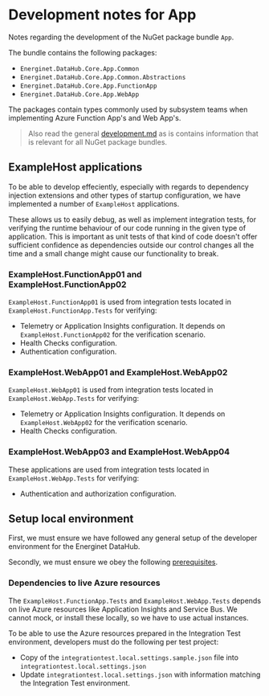 # Development notes for App

Notes regarding the development of the NuGet package bundle `App`.

The bundle contains the following packages:

* `Energinet.DataHub.Core.App.Common`
* `Energinet.DataHub.Core.App.Common.Abstractions`
* `Energinet.DataHub.Core.App.FunctionApp`
* `Energinet.DataHub.Core.App.WebApp`

The packages contain types commonly used by subsystem teams when implementing Azure Function App's and Web App's.

> Also read the general [development.md](../../../docs/development.md) as is contains information that is relevant for all NuGet package bundles.

## ExampleHost applications

To be able to develop effeciently, especially with regards to dependency injection extensions and other types of startup configuration, we have implemented a number of `ExampleHost` applications.

These allows us to easily debug, as well as implement integration tests, for verifying the runtime behaviour of our code running in the given type of application. This is important as unit tests of that kind of code doesn't offer sufficient confidence as dependencies outside our control changes all the time and a small change might cause our functionality to break.

### ExampleHost.FunctionApp01 and ExampleHost.FunctionApp02

`ExampleHost.FunctionApp01` is used from integration tests located in `ExampleHost.FunctionApp.Tests` for verifying:

* Telemetry or Application Insights configuration. It depends on `ExampleHost.FunctionApp02` for the verification scenario.
* Health Checks configuration.
* Authentication configuration.

### ExampleHost.WebApp01 and ExampleHost.WebApp02

`ExampleHost.WebApp01` is used from integration tests located in `ExampleHost.WebApp.Tests` for verifying:

* Telemetry or Application Insights configuration. It depends on `ExampleHost.WebApp02` for the verification scenario.
* Health Checks configuration.

### ExampleHost.WebApp03 and ExampleHost.WebApp04

These applications are used from integration tests located in `ExampleHost.WebApp.Tests` for verifying:

* Authentication and authorization configuration.

## Setup local environment

First, we must ensure we have followed any general setup of the developer environment for the Energinet DataHub.

Secondly, we must ensure we obey the following [prerequisites](../../TestCommon/documents/functionapp-testcommon.md#prerequisites).

### Dependencies to live Azure resources

The `ExampleHost.FunctionApp.Tests` and `ExampleHost.WebApp.Tests` depends on live Azure resources like Application Insights and Service Bus. We cannot mock, or install these locally, so we have to use actual instances.

To be able to use the Azure resources prepared in the Integration Test environment, developers must do the following per test project:

* Copy of the `integrationtest.local.settings.sample.json` file into `integrationtest.local.settings.json`
* Update `integrationtest.local.settings.json` with information matching the Integration Test environment.
